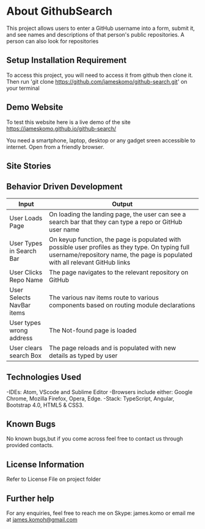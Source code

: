 # About GithubSearch

This project allows users to enter a GitHub username into a form, submit it, and see names and descriptions of that person's public repositories. A person can also look for repositories

## Setup Installation Requirement

To access this project, you will need to access it from github then clone it. Then run 'git clone https://github.com/jameskomo/github-search.git' on your terminal

## Demo Website
To test this website here is a live demo of the site https://jameskomo.github.io/github-search/

You need a smartphone, laptop, desktop or any gadget sreen accessible to internet. Open from a friendly browser.

## Site Stories
<To insert Images of Final Site>

## Behavior Driven Development

| Input                     | Output                                                                                                                                                                           |
|---------------------------|----------------------------------------------------------------------------------------------------------------------------------------------------------------------------------|
| User Loads Page           | On loading the landing page, the user can see a search bar that they can type a repo or GitHub user name                                                                         |
| User Types in Search Bar  | On keyup function, the page is populated with possible user profiles as they type. On typing full username/repository name, the page is populated with all relevant GitHub links |
| User Clicks Repo Name     | The page navigates to the relevant repository on GitHub                                                                                                                          |
| User Selects NavBar items | The various nav items route to various components based on routing module declarations                                                                                           |
| User types wrong address  | The Not-found page is loaded                                                                                                                                                     |
| User clears search Box    | The page reloads and is populated with new details as typed by user                                                                                                              |

## Technologies Used

-IDEs: Atom, VScode and Sublime Editor 
-Browsers include either: Google Chrome, Mozilla Firefox, Opera, Edge. 
-Stack: TypeScript, Angular, Bootstrap 4.0, HTML5 & CSS3.



## Known Bugs

No known bugs,but if you come across feel free to contact us through provided contacts.

## License Information

Refer to License File on project folder

## Further help

For any enquiries, feel free to reach me on Skype: james.komo or email me at james.komoh@gmail.com
